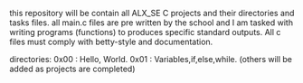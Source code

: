this repository will be contain all ALX_SE C projects and their directories and
tasks files.
all main.c files are pre written by the school and I am tasked with writing
programs (functions) to produces specific standard outputs. All c files must
comply with betty-style and documentation.

directories:
0x00 : Hello, World.
0x01 : Variables,if,else,while.
(others will be added as projects are completed)